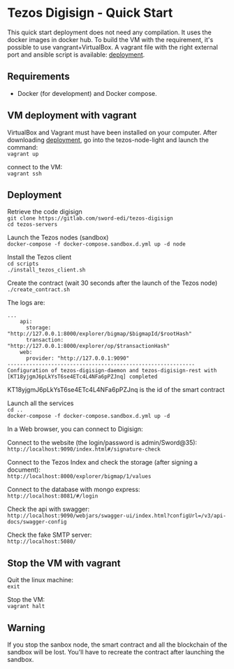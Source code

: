 # Tezos Digisign - Quick Start

This quick start deployment does not need any compilation. It uses the docker images in docker hub.
To build the VM with the requirement, it's possible to use vangrant+VirtualBox. A vagrant file with the right external port and ansible script is available: [deployment](../deployment/tezos-node-light).

## Requirements

* Docker (for development) and Docker compose.

## VM deployment with vagrant

VirtualBox and Vagrant must have been installed on your computer.
After downloading [deployment](../deployment/tezos-node-light), go into the tezos-node-light and launch the command:  
`vagrant up`
  
connect to the VM:  
`vagrant ssh`  



## Deployment

Retrieve the code digisign  
`git clone https://gitlab.com/sword-edi/tezos-digisign`  
`cd tezos-servers`  

Launch the Tezos nodes (sandbox)  
`docker-compose -f docker-compose.sandbox.d.yml up -d node`
  
Install the Tezos client  
`cd scripts`  
`./install_tezos_client.sh`  
  
Create the contract (wait 30 seconds after the launch of the Tezos node)   
`./create_contract.sh`  
  
The logs are:  
```
...
    api:
      storage: "http://127.0.0.1:8000/explorer/bigmap/$bigmapId/$rootHash"
      transaction: "http://127.0.0.1:8000/explorer/op/$transactionHash"
    web:
      provider: "http://127.0.0.1:9090"
------------------------------------------------------------
Configuration of tezos-digisign-daemon and tezos-digisign-rest with [KT18yjgmJ6pLkYsT6se4ETc4L4NFa6pPZJnq] completed
```  
KT18yjgmJ6pLkYsT6se4ETc4L4NFa6pPZJnq is the id of the smart contract  
  
Launch all the services  
`cd ..`  
`docker-compose -f docker-compose.sandbox.d.yml up -d`  
  
  
In a Web browser, you can connect to Digisign:     
  
Connect to the website (the login/password is admin/Sword@35):  
`http://localhost:9090/index.html#/signature-check`
  
Connect to the Tezos Index and check the storage (after signing a document):  
`http://localhost:8000/explorer/bigmap/1/values`
  
Connect to the database with mongo express:  
`http://localhost:8081/#/login`
  
Check the api with swagger:  
`http://localhost:9090/webjars/swagger-ui/index.html?configUrl=/v3/api-docs/swagger-config`  
  
Check the fake SMTP server:  
`http://localhost:5080/`


## Stop the VM with vagrant

Quit the linux machine:  
`exit`  

Stop the VM:  
`vagrant halt`  


## Warning
If you stop the sanbox node, the smart contract and all the blockchain of the sandbox will be lost. You'll have to recreate the contract after launching the sandbox.
